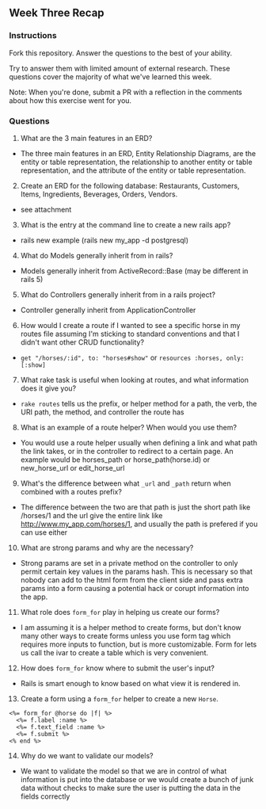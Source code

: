 ## Week Three Recap

### Instructions
Fork this repository. Answer the questions to the best of your ability.

Try to answer them with limited amount of external research. These questions cover the majority of what we've learned this week.

Note: When you're done, submit a PR with a reflection in the comments about how this exercise went for you.

### Questions

1. What are the 3 main features in an ERD?
  * The three main features in an ERD, Entity Relationship Diagrams, are the entity or table representation, the relationship to another entity or table representation, and the attribute of the entity or table representation.
2. Create an ERD for the following database: Restaurants, Customers, Items, Ingredients, Beverages, Orders, Vendors.
  * see attachment
3. What is the entry at the command line to create a new rails app?
  * rails new <NAME> <OPTIONS> example (rails new my_app -d postgresql)
4. What do Models generally inherit from in rails?
  * Models generally inherit from ActiveRecord::Base (may be different in rails 5)
5. What do Controllers generally inherit from in a rails project?
  * Controller generally inherit from ApplicationController
6. How would I create a route if I wanted to see a specific horse in my routes file assuming I'm sticking to standard conventions and that I didn't want other CRUD functionality?
  * `get "/horses/:id", to: "horses#show"` or `resources :horses, only: [:show]`
7. What rake task is useful when looking at routes, and what information does it give you?
  * `rake routes` tells us the prefix, or helper method for a path, the verb, the URI path, the method, and controller the route has
8. What is an example of a route helper? When would you use them?
  * You would use a route helper usually when defining a link and what path the link takes, or in the controller to redirect to a certain page.  An example would be horses_path or horse_path(horse.id) or new_horse_url or edit_horse_url
9. What's the difference between what `_url` and `_path` return when combined with a routes prefix?
  * The difference between the two are that path is just the short path like /horses/1 and the url give the entire link like http://www.my_app.com/horses/1, and usually the path is prefered if you can use either
10. What are strong params and why are the necessary?
  * Strong params are set in a private method on the controller to only permit certain key values in the params hash.  This is necessary so that nobody can add to the html form from the client side and pass extra params into a form causing a potential hack or corupt information into the app.
11. What role does `form_for` play in helping us create our forms?
  * I am assuming it is a helper method to create forms, but don't know many other ways to create forms unless you use form tag which requires more inputs to function, but is more customizable.  Form for lets us call the ivar to create a table which is very convenient.   
12. How does `form_for` know where to submit the user's input?
  * Rails is smart enough to know based on what view it is rendered in.  
13. Create a form using a `form_for` helper to create a new `Horse`.

  ```
  <%= form_for @horse do |f| %>
    <%= f.label :name %>
    <%= f.text_field :name %>
    <%= f.submit %>
  <% end %>
  ```
14. Why do we want to validate our models?
  * We want to validate the model so that we are in control of what information is put into the database or we would create a bunch of junk data without checks to make sure the user is putting the data in the fields correctly
